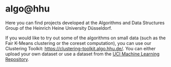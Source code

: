 # algo@hhu

Here you can find projects developed at the Algorithms and Data Structures Group of the Heinrich Heine University Düsseldorf.

If you would like to try out some of the algorithms on small data (such as the Fair K-Means clustering or the coreset computation), you can use our Clustering Toolkit: https://clustering-toolkit.algo.hhu.de/. You can either upload your own dataset or use a dataset from the [UCI Machine Learning Repository](https://archive.ics.uci.edu/).
